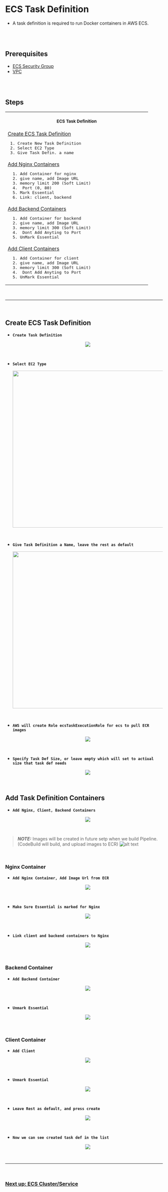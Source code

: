 # ECS Task Definition

- A task definition is required to run Docker containers in AWS ECS.

<br/>
<br/>

## Prerequisites

- [ECS Security Group](https://github.com/cyber-netics/testX/blob/main/.assets/securitygroup/securitygroup.md#security-security-groups)
- [VPC](https://github.com/cyber-netics/testX/blob/main/.assets/vpc/vpc.md#aws-vpc-virtual-private-network)

<br/>
<br/>

## Steps

<table align="center">
  <tr>
    <th align="center">
      <img width="441" height="1" />
      <p>
        <small>ECS Task Definition</small>
      </p>
    </th>
  </tr>
  <tr>
    <td>
      <a
        href="https://github.com/edo92/AWS-ECS-Hosting-Pipeline/blob/docs/ecs/ecstaskdef.md#create-ecs-task-definition"
        >Create ECS Task Definition</a
      >
      <pre> 1. Create New Task Definition  <br/> 2. Select EC2 Type <br/> 3. Give Task Defin. a name</pre>
    </td>
  </tr>
  <tr>
    <td>
      <a
        href="https://github.com/edo92/AWS-ECS-Hosting-Pipeline/blob/docs/ecs/ecstaskdef.md#nginx-container"
        >Add Nginx Containers</a
      >
      <pre>  1. Add Container for nginx <br/>  2. give name, add Image URL <br/>  3. memory limit 200 (Soft Limit)  <br/>  4.  Port (0, 80) <br/>  5. Mark Essential <br/>  6. Link: client, backend</pre>
    </td>
  </tr>
  <tr>
    <td>
      <a
        href="https://github.com/edo92/AWS-ECS-Hosting-Pipeline/blob/docs/ecs/ecstaskdef.md.md#backend-container"
        >Add Backend Containers</a
      >
      <pre>  1. Add Container for backend <br/>  2. give name, add Image URL <br/>  3. memory limit 300 (Soft Limit)  <br/>  4.  Dont Add Anyting to Port <br/>  5. UnMark Essential</pre>
    </td>
  </tr>
  <tr>
    <td>
      <a
        href="https://github.com/edo92/AWS-ECS-Hosting-Pipeline/blob/docs/ecs/ecstaskdef.md#client-container"
        >Add Client Containers</a
      >
      <pre>  1. Add Container for client <br/>  2. give name, add Image URL <br/>  3. memory limit 300 (Soft Limit)  <br/>  4.  Dont Add Anyting to Port <br/>  5. UnMark Essential</pre>
    </td>
  </tr>
</table>

<br/>

---

<br/>

## Create ECS Task Definition

- **`Create Task Definition`**
  <p align="center">
    <img src="https://github.com/edo92/AWS-ECS-Hosting-Pipeline/blob/docs/ecs/images/ecstaskdef/task-def-create-taskdef.png"/>
  </p>

<br/>

- **`Select EC2 Type`**
  <p align="center">
    <img src="https://github.com/edo92/AWS-ECS-Hosting-Pipeline/blob/docs/ecs/images/ecstaskdef/task-def-lunch-type-ec2.png" height="500px"/>
  </p>

<br/>

- **`Give Task Definition a Name, leave the rest as default`**
  <p align="center">
    <img src="https://github.com/edo92/AWS-ECS-Hosting-Pipeline/blob/docs/ecs/images/ecstaskdef/task-def-configuration.png" height="500px"/>
  </p>

<br/>

- **`AWS will create Role ecsTaskExecutionRole for ecs to pull ECR images`**
  <p align="center">
    <img src="https://github.com/edo92/AWS-ECS-Hosting-Pipeline/blob/docs/ecs/images/ecstaskdef/task-def-taskexecution-role.png"/>
  </p>

<br/>

- **`Specify Task Def Size, or leave empty which will set to actiual size that task def needs`**
  <p align="center">
    <img src="https://github.com/edo92/AWS-ECS-Hosting-Pipeline/blob/docs/ecs/images/ecstaskdef/task-def-task-size.png"/>
  </p>

<br/>

## Add Task Definition Containers

- **`Add Nginx, Client, Backend Containers`**
  <p align="center">
    <img src="https://github.com/edo92/AWS-ECS-Hosting-Pipeline/blob/docs/ecs/images/ecstaskdef/task-def-addcontainer.png"/>
  </p>

<br/>

> **_NOTE:_** Images will be created in future setp when we build Pipeline. (CodeBuild will build, and upload images to ECR)
> ![alt text](https://github.com/edo92/AWS-ECS-Hosting-Pipeline/blob/docs/ecs/images/ecstaskdef/task-def-images-ecr.png)

<br/>

### Nginx Container

- **`Add Nginx Container, Add Image Url from ECR`**
  <p align="center">
    <img src="https://github.com/edo92/AWS-ECS-Hosting-Pipeline/blob/docs/ecs/images/ecstaskdef/task-def-nginx-container.png"/>
  </p>

<br/>

- **`Make Sure Essential is marked for Nginx`**
  <p align="center">
    <img src="https://github.com/edo92/AWS-ECS-Hosting-Pipeline/blob/docs/ecs/images/ecstaskdef/task-def-essential-marked.png"/>
  </p>

<br/>

- **`Link client and backend containers to Nginx`**
  <p align="center">
    <img src="https://github.com/edo92/AWS-ECS-Hosting-Pipeline/blob/docs/ecs/images/ecstaskdef/task-def-nginx-linked-containers.png"/>
  </p>

<br/>

### Backend Container

- **`Add Backend Container`**
  <p align="center">
    <img src="https://github.com/edo92/AWS-ECS-Hosting-Pipeline/blob/docs/ecs/images/ecstaskdef/task-def-backend-container.png"/>
  </p>

<br/>

- **`Unmark Essential`**
  <p align="center">
    <img src="https://github.com/edo92/AWS-ECS-Hosting-Pipeline/blob/docs/ecs/images/ecstaskdef/task-def-essential-unmarked.png"/>
  </p>

<br/>

### Client Container

- **`Add Client`**
  <p align="center">
    <img src="https://github.com/edo92/AWS-ECS-Hosting-Pipeline/blob/docs/ecs/images/ecstaskdef/task-def-client-container.png"/>
  </p>

<br/>

- **`Unmark Essential`**
  <p align="center">
    <img src="https://github.com/edo92/AWS-ECS-Hosting-Pipeline/blob/docs/ecs/images/ecstaskdef/task-def-essential-unmarked.png"/>
  </p>

<br/>

- **`Leave Rest as default, and press create`**
  <p align="center">
    <img src="https://github.com/edo92/AWS-ECS-Hosting-Pipeline/blob/docs/ecs/images/ecstaskdef/task-def-rest-default.png"/>
  </p>

<br/>

- **`Now we can see created task def in the list`**
  <p align="center">
    <img src="https://github.com/edo92/AWS-ECS-Hosting-Pipeline/blob/docs/ecs/images/ecstaskdef/task-def-result.png"/>
  </p>

<br/>

---

<br/>

### [Next up: ECS Cluster/Service](https://github.com/edo92/AWS-ECS-Hosting-Pipeline/tree/docs/ecsecscluster.md)
